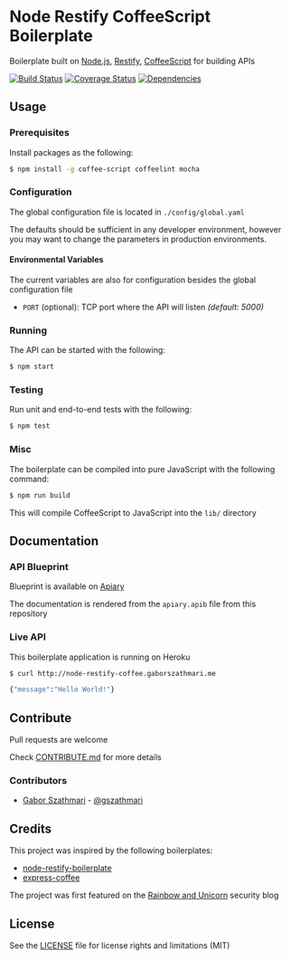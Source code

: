 # Node Restify CoffeeScript Boilerplate

Boilerplate built on [Node.js](http://nodejs.org), [Restify](http://mcavage.me/node-restify), [CoffeeScript](http://coffeescript.org) for building APIs

[![Build Status](https://travis-ci.org/gszathmari/node-restify-coffee-boilerplate.svg)](https://travis-ci.org/gszathmari/node-restify-coffee-boilerplate)
[![Coverage Status](https://coveralls.io/repos/gszathmari/node-restify-coffee-boilerplate/badge.svg)](https://coveralls.io/r/gszathmari/node-restify-coffee-boilerplate)
[![Dependencies](https://david-dm.org/gszathmari/node-restify-coffee-boilerplate.svg)](https://david-dm.org/gszathmari/node-restify-coffee-boilerplate)

## Usage

### Prerequisites

Install packages as the following:

```sh
$ npm install -g coffee-script coffeelint mocha
```

### Configuration

The global configuration file is located in `./config/global.yaml`

The defaults should be sufficient in any developer environment, however you may want to change the parameters in production environments.

#### Environmental Variables

The current variables are also for configuration besides the global configuration file

* `PORT` (optional): TCP port where the API will listen *(default: 5000)*

### Running

The API can be started with the following:

```sh
$ npm start
```

### Testing

Run unit and end-to-end tests with the following:

```sh
$ npm test
```

### Misc

The boilerplate can be compiled into pure JavaScript with the following command:

```sh
$ npm run build
```

This will compile CoffeeScript to JavaScript into the `lib/` directory

## Documentation

### API Blueprint

Blueprint is available on [Apiary](http://docs.noderestifycoffeeboilerplate.apiary.io/)

The documentation is rendered from the `apiary.apib` file from this repository

### Live API

This boilerplate application is running on Heroku

```sh
$ curl http://node-restify-coffee.gaborszathmari.me

{"message":"Hello World!"}
```

## Contribute

Pull requests are welcome

Check [CONTRIBUTE.md](CONTRIBUTE.md) for more details

### Contributors

- [Gabor Szathmari](http://gaborszathmari.me) - [@gszathmari](https://twitter.com/gszathmari)

## Credits

This project was inspired by the following boilerplates:

* [node-restify-boilerplate](https://github.com/dominiklessel/node-restify-boilerplate)
* [express-coffee](https://github.com/twilson63/express-coffee)

The project was first featured on the [Rainbow and Unicorn](https://blog.gaborszathmari.me/2015/06/17/api-boilerplate-in-restify-and-coffeescript/) security blog

## License

See the [LICENSE](LICENSE) file for license rights and limitations (MIT)
